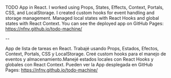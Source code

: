 TODO App in React. I worked using Props, States, Effects, Context, Portals, CSS, and LocalStorage.
I created custom hooks for event handling and storage management.
Managed local states with React Hooks and global states with React Context.
You can see the deployed app on GitHub Pages: https://nfnv.github.io/todo-machine/

--

App de lista de tareas en React. Trabajé usando Props, Estados, Efectos, Context, Portals, CSS y LocalStorage.
Creé custom hooks para el manejo de eventos y almacenamiento.Manejé estados locales con React Hooks y globales con React Context.
Pueden ver la App desplegada en GitHub Pages: https://nfnv.github.io/todo-machine/